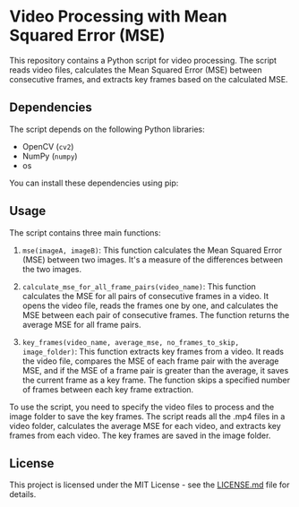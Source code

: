 # Video Processing with Mean Squared Error (MSE)

This repository contains a Python script for video processing. The script reads video files, calculates the Mean Squared Error (MSE) between consecutive frames, and extracts key frames based on the calculated MSE.

## Dependencies

The script depends on the following Python libraries:

- OpenCV (`cv2`)
- NumPy (`numpy`)
- os

You can install these dependencies using pip:


## Usage

The script contains three main functions:

1. `mse(imageA, imageB)`: This function calculates the Mean Squared Error (MSE) between two images. It's a measure of the differences between the two images.

2. `calculate_mse_for_all_frame_pairs(video_name)`: This function calculates the MSE for all pairs of consecutive frames in a video. It opens the video file, reads the frames one by one, and calculates the MSE between each pair of consecutive frames. The function returns the average MSE for all frame pairs.

3. `key_frames(video_name, average_mse, no_frames_to_skip, image_folder)`: This function extracts key frames from a video. It reads the video file, compares the MSE of each frame pair with the average MSE, and if the MSE of a frame pair is greater than the average, it saves the current frame as a key frame. The function skips a specified number of frames between each key frame extraction.

To use the script, you need to specify the video files to process and the image folder to save the key frames. The script reads all the .mp4 files in a video folder, calculates the average MSE for each video, and extracts key frames from each video. The key frames are saved in the image folder.

## License

This project is licensed under the MIT License - see the [LICENSE.md](LICENSE.md) file for details.
